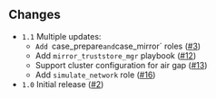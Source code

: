 ## Changes

- `1.1` Multiple updates:
    - `Add `case_prepare` and `case_mirror` roles ([#3](https://github.com/ibm-mas/ansible-airgap/pull/3))
    - Add `mirror_truststore_mgr` playbook ([#12](https://github.com/ibm-mas/ansible-airgap/pull/12))
    - Support cluster configuration for air gap ([#13](https://github.com/ibm-mas/ansible-airgap/pull/13))
    - Add `simulate_network` role ([#16](https://github.com/ibm-mas/ansible-airgap/pull/16))
- `1.0` Initial release ([#2](https://github.com/ibm-mas/ansible-airgap/pull/2))
